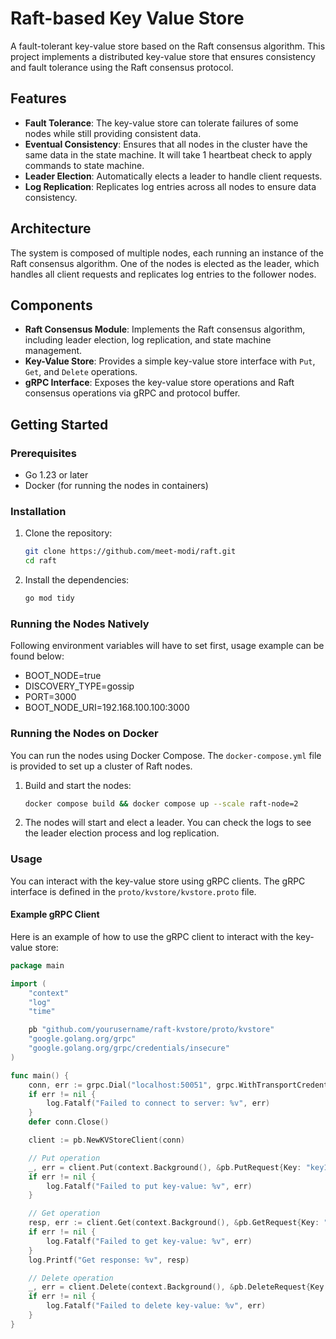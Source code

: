 # Raft-based Key Value Store

A fault-tolerant key-value store based on the Raft consensus algorithm. This project implements a distributed key-value store that ensures consistency and fault tolerance using the Raft consensus protocol.

## Features

- **Fault Tolerance**: The key-value store can tolerate failures of some nodes while still providing consistent data.
- **Eventual Consistency**: Ensures that all nodes in the cluster have the same data in the state machine. It will take 1 heartbeat check to apply commands to state machine. 
- **Leader Election**: Automatically elects a leader to handle client requests.
- **Log Replication**: Replicates log entries across all nodes to ensure data consistency.

## Architecture

The system is composed of multiple nodes, each running an instance of the Raft consensus algorithm. One of the nodes is elected as the leader, which handles all client requests and replicates log entries to the follower nodes.

## Components

- **Raft Consensus Module**: Implements the Raft consensus algorithm, including leader election, log replication, and state machine management.
- **Key-Value Store**: Provides a simple key-value store interface with `Put`, `Get`, and `Delete` operations.
- **gRPC Interface**: Exposes the key-value store operations and Raft consensus operations via gRPC and protocol buffer.

## Getting Started

### Prerequisites

- Go 1.23 or later
- Docker (for running the nodes in containers)

### Installation

1. Clone the repository:

    ```sh
    git clone https://github.com/meet-modi/raft.git
    cd raft
    ```

2. Install the dependencies:

    ```sh
    go mod tidy
    ```
### Running the Nodes Natively

Following environment variables will have to set first, usage example can be found below:
- BOOT_NODE=true
- DISCOVERY_TYPE=gossip
- PORT=3000
- BOOT_NODE_URI=192.168.100.100:3000

### Running the Nodes on Docker

You can run the nodes using Docker Compose. The `docker-compose.yml` file is provided to set up a cluster of Raft nodes.

1. Build and start the nodes:

    ```sh
    docker compose build && docker compose up --scale raft-node=2
    ```

2. The nodes will start and elect a leader. You can check the logs to see the leader election process and log replication.

### Usage

You can interact with the key-value store using gRPC clients. The gRPC interface is defined in the `proto/kvstore/kvstore.proto` file.

#### Example gRPC Client

Here is an example of how to use the gRPC client to interact with the key-value store:

```go
package main

import (
    "context"
    "log"
    "time"

    pb "github.com/yourusername/raft-kvstore/proto/kvstore"
    "google.golang.org/grpc"
    "google.golang.org/grpc/credentials/insecure"
)

func main() {
    conn, err := grpc.Dial("localhost:50051", grpc.WithTransportCredentials(insecure.NewCredentials()))
    if err != nil {
        log.Fatalf("Failed to connect to server: %v", err)
    }
    defer conn.Close()

    client := pb.NewKVStoreClient(conn)

    // Put operation
    _, err = client.Put(context.Background(), &pb.PutRequest{Key: "key1", Value: "value1"})
    if err != nil {
        log.Fatalf("Failed to put key-value: %v", err)
    }

    // Get operation
    resp, err := client.Get(context.Background(), &pb.GetRequest{Key: "key1"})
    if err != nil {
        log.Fatalf("Failed to get key-value: %v", err)
    }
    log.Printf("Get response: %v", resp)

    // Delete operation
    _, err = client.Delete(context.Background(), &pb.DeleteRequest{Key: "key1"})
    if err != nil {
        log.Fatalf("Failed to delete key-value: %v", err)
    }
}
